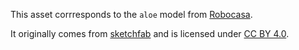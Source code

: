 This asset corrresponds to the `aloe` model from [Robocasa](https://github.com/robocasa/robocasa).

It originally comes from [sketchfab](https://sketchfab.com/3d-models/aloe-plant-potted-e48b02d7ee2e49e2aa7090e149adf77c) and is licensed under [CC BY 4.0](https://creativecommons.org/licenses/by/4.0/).
